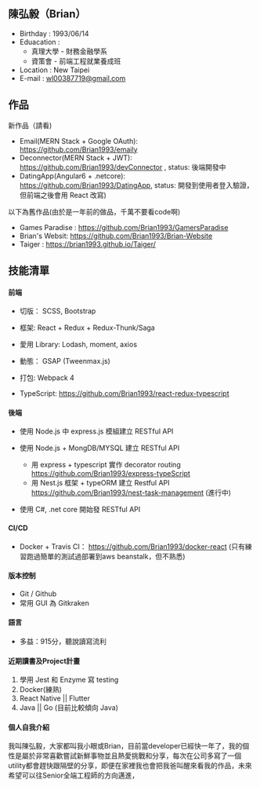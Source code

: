 ## 陳弘毅（Brian）

- Birthday : 1993/06/14
- Eduacation : 
  - 真理大學 - 財務金融學系
  - 資策會 - 前端工程就業養成班            
- Location : New Taipei 
- E-mail : wl00387719@gmail.com

## 作品
新作品（請看)
- Email(MERN Stack + Google OAuth): https://github.com/Brian1993/emaily
- Deconnector(MERN Stack + JWT): https://github.com/Brian1993/devConnector , status: 後端開發中
- DatingApp(Angular6 + .netcore): https://github.com/Brian1993/DatingApp, status: 開發到使用者登入驗證，但前端之後會用 React 改寫)

以下為舊作品(由於是一年前的做品，千萬不要看code啊)
- Games Paradise  : https://github.com/Brian1993/GamersParadise
- Brian's Websit: https://github.com/Brian1993/Brian-Website
- Taiger :  https://brian1993.github.io/Taiger/ 

## 技能清單
  
#### 前端

- 切版： SCSS, Bootstrap

- 框架: React + Redux + Redux-Thunk/Saga

- 愛用 Library: Lodash, moment, axios

- 動態： GSAP (Tweenmax.js)

- 打包: Webpack 4

- TypeScript: https://github.com/Brian1993/react-redux-typescript

#### 後端

- 使用 Node.js 中 express.js 模組建立 RESTful API 

- 使用 Node.js + MongDB/MYSQL 建立 RESTful API
  - 用 express + typescript 實作 decorator routing https://github.com/Brian1993/express-typeScript
  - 用 Nest.js 框架 + typeORM 建立 Restful API https://github.com/Brian1993/nest-task-management (進行中)
- 使用 C#, .net core 開始發 RESTful API

#### CI/CD

- Docker + Travis CI： https://github.com/Brian1993/docker-react
(只有練習跑過簡單的測試過部署到aws beanstalk，但不熟悉)
 
#### 版本控制 
- Git / Github
- 常用 GUI 為 Gitkraken 

#### 語言

- 多益：915分，聽說讀寫流利

#### 近期讀書及Project計畫
  1. 學用 Jest 和 Enzyme 寫 testing
  2. Docker(練熟)
  3. React Native || Flutter
  4. Java || Go (目前比較傾向 Java)

#### 個人自我介紹

我叫陳弘毅，大家都叫我小眼或Brian，目前當developer已經快一年了，我的個性是屬於非常喜歡嘗試新鮮事物並且熱愛挑戰和分享，每次在公司多寫了一個 utility都會趕快跟隔壁的分享，即便在家裡我也會把我爸叫醒來看我的作品，未來希望可以往Senior全端工程師的方向邁進，

